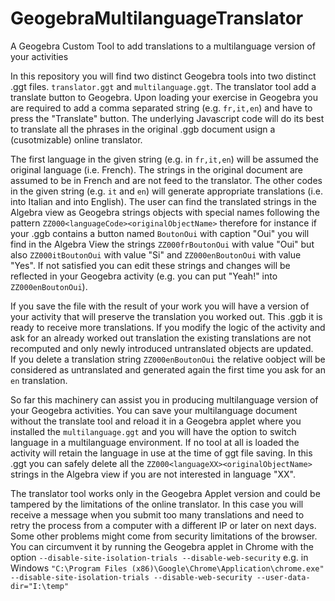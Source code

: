 # GeogebraMultilanguageTranslator
A Geogebra Custom Tool to add translations to a multilanguage version of your activities

In this repository you will find two distinct Geogebra tools into two distinct .ggt files. ```translator.ggt``` and ```multilanguage.ggt```. The translator tool add a translate button to Geogebra. Upon loading your exercise in Geogebra you are required to add a comma separated string (e.g. ```fr,it,en```) and have to press the "Translate" button. The underlying Javascript code will do its best to translate all the phrases in the original .ggb document usign a (cusotmizable) online translator. 

The first language in the given string (e.g. in ```fr,it,en```) will be assumed the original language (i.e. French). The strings in the original document are assumed to be in French and are not feed to the translator. The other codes in the given string (e.g. ```it``` and ```en```) will generate appropriate translations (i.e. into Italian and into English). The user can find the translated strings in the Algebra view as Geogebra strings objects with special names following the pattern ```ZZ000<languageCode><originalObjectName>``` therefore for instance if your .ggb contains a button named ```BoutonOui``` with caption "Oui" you will find in the Algebra View the strings
```ZZ000frBoutonOui``` with value "Oui" but also ```ZZ000itBoutonOui``` with value "Si" and ```ZZ000enBoutonOui``` with value "Yes". If not satisfied you can edit these strings and changes will be reflected in your Geogebra activity (e.g. you can put "Yeah!" into ```ZZ000enBoutonOui```).

If you save the file with the result of your work you will have a version of your activity that will preserve the translation you worked out. This .ggb it is ready to receive more translations. If you modify the logic of the activity and ask for an already worked out translation the existing translations are not recomputed and only newly introduced  untranslated objects are updated.  
If you delete a translation string ```ZZ000enBoutonOui```  the relative oobject will be considered as untranslated and generated again the first time you ask for an ```en``` translation.

So far this machinery can assist you in producing multilanguage version of your Geogebra activities. You can save your multilanguage document without the translate tool and reload it in a Geogebra applet where you installed the ```multilanguage.ggt``` and you will have the option to switch language in a multilanguage environment. If no tool at all is loaded the activity will retain the language in use at the time of ggt file saving. In this .ggt you can safely delete all 
the ```ZZ000<languageXX><originalObjectName>``` strings in the Algebra view if you are not interested in language "XX".  

The translator tool works only in the Geogebra Applet version and could be tampered by the limitations of the online translator.
In this case you will receive a message when you submit too many translations and need to retry the process from a computer with a different IP or later on next days. Some other problems might come from security limitations of the browser. You can circumvent it by running the Geogebra applet in Chrome with the option ```--disable-site-isolation-trials --disable-web-security``` 
e.g. in Windows ```"C:\Program Files (x86)\Google\Chrome\Application\chrome.exe" --disable-site-isolation-trials --disable-web-security --user-data-dir="I:\temp"```
